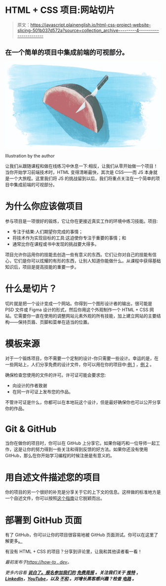 # HTML + CSS 项目:网站切片

> 原文：<https://javascript.plainenglish.io/html-css-project-website-slicing-501b037d572a?source=collection_archive---------4----------------------->

## 在一个简单的项目中集成前端的可视部分。

![](img/0b6632e223556cdaf15ca35e40e7fc16.png)

Illustration by the author

让我们从跟随课程和做在线练习中休息一下:相反，让我们从零开始做一个项目！当你开始学习前端技术时，HTML 变得清晰最快，其次是 CSS——而 JS 本身就是一个大旅程。这里我们将 JS 的挑战留到以后，我们将重点关注在一个简单的项目中集成前端的可视部分。

# 为什么你应该做项目

参与项目是一项很好的锻炼，它让你在更接近真实工作的环境中练习技能。项目:

*   专注于结果:人们期望你完成的事情；
*   将技术作为实现目标的工具:这迫使你专注于重要的事情；和
*   通常比你在课程或书中发现的挑战要大得多。

项目允许你运用你的技能去创造一些有意义的东西。它们让你对自己的技能有信心，它们是你可以炫耀的有形的东西，让别人知道你能做什么。从课程中获得基础知识后，项目是提高技能的重要一步。

# 什么是切片？

切片就是把一个设计变成一个网站。你得到一个图形设计者的输出，很可能是 PSD 文件或 Figma 设计的形式，然后你用这个外观制作一个 HTML + CSS 网站。它需要你一直在使用的调整网站元素外观的所有技能，加上建立网站的主要结构——保持页眉、页脚和菜单在适当的位置。

# 模板来源

对于一个锻炼项目，你不需要一个定制的设计-你只需要一些设计。幸运的是，在一些网站上，人们分享免费的设计文件，你可以用在你的项目中:[例 1](https://freebiesbug.com/psd-freebies/website-template/) ，[例 2](https://www.templatefreebies.com/?s=template) 。

确保检查您使用的文件的许可。许可证可能会要求您:

*   向设计的作者致谢
*   在同一许可证上发布您的作品。

不管许可证是什么，你都可以在本地玩这个设计，但是最好确保你也可以公开分享你的作品。

# Git & GitHub

当你在做你的项目时，你可以在 GitHub 上分享它。如果你碰巧和一位导师一起工作，这是让你的努力得到一些关注和得到反馈的好方法。如果你还没有使用 GitHub，那么在你开始学习编程的时候注册是有意义的。

# 用自述文件描述您的项目

你的项目的另一个很好的补充是分享关于它的上下文的信息。这样做的标准地方是一个自述文件，你可以按照[这个指南](https://how-to.dev/the-readme-file-how-to-help-others-understand-your-project)让它脱颖而出。

# 部署到 GitHub 页面

有了 GitHub，你可以让你的项目很容易地被 GitHub 页面测试。你可以在这里了解更多[。](https://pages.github.com/)

有没有 HTML + CSS 的项目？分享到评论里，让我和其他读者看一看！

*最初发布于*[*https://how-to . dev*](https://how-to.dev/html-css-project-website-slicing)*。*

*更多内容看* [***说白了。报名参加我们的***](https://plainenglish.io/) **[***免费周报***](http://newsletter.plainenglish.io/) *。关注我们关于* [***推特***](https://twitter.com/inPlainEngHQ) ，[***LinkedIn***](https://www.linkedin.com/company/inplainenglish/)*，*[***YouTube***](https://www.youtube.com/channel/UCtipWUghju290NWcn8jhyAw)*，以及* [***不和***](https://discord.gg/GtDtUAvyhW) *。对增长黑客感兴趣？检查* [***电路***](https://circuit.ooo/) *。***